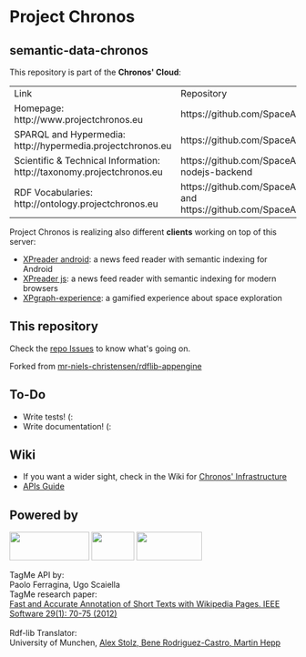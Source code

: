 # Project Chronos
## semantic-data-chronos

This repository is part of the __Chronos' Cloud__:
<table>
<tr>
<td>Link</td><td>Repository</td>  
</tr>
<tr>
<td>Homepage: http://www.projectchronos.eu</td><td>https://github.com/SpaceAppsXploration/clouService</td>
</tr>
<tr>
<td>SPARQL and Hypermedia: http://hypermedia.projectchronos.eu</td><td>https://github.com/SpaceAppsXploration/rdfendpoints</td>
</tr>
<tr>
<td>Scientific & Technical Information: http://taxonomy.projectchronos.eu</td><td>https://github.com/SpaceAppsXploration/pramantha-nodejs-backend</td>
</tr>
<tr>
<td>RDF Vocabularies: http://ontology.projectchronos.eu</td><td>https://github.com/SpaceAppsXploration/ontologies and https://github.com/SpaceAppsXploration/RDFvocab</td>  
</tr>
</table>

Project Chronos is realizing also different __clients__ working on top of this server:
* [XPreader android](https://github.com/SpaceAppsXploration/android-xpreader): a news feed reader with semantic indexing for Android
* [XPreader js](https://github.com/SpaceAppsXploration/xpreader-client): a news feed reader with semantic indexing for modern browsers
* [XPgraph-experience](https://github.com/SpaceAppsXploration/xpgraph-experience): a gamified experience about space exploration

## This repository
Check the [repo Issues](https://github.com/SpaceAppsXploration/rdfendpoints/issues) to know what's going on.

Forked from [mr-niels-christensen/rdflib-appengine](https://github.com/mr-niels-christensen/rdflib-appengine)

## To-Do
* Write tests! (:
* Write documentation! (:

## Wiki
* If you want a wider sight, check in the Wiki for [Chronos' Infrastructure](https://github.com/SpaceAppsXploration/rdfendpoints/wiki/Architecture)
* [APIs Guide](https://github.com/SpaceAppsXploration/rdfendpoints/wiki/API-Guide:-REST-and-SPARQL)


## Powered by 
<img src="https://www.jetbrains.com/pycharm/docs/logo_pycharm.png" height="50" width="140" >
<img src="http://www.faviki.com/img/dbpedia_powered.gif" height="50" width="75" >
<img src="http://acube.di.unipi.it/wp-content/uploads/2011/07/powered_by_tagme.png" height="50" width="115" >

TagMe API by:<br/>
Paolo Ferragina, Ugo Scaiella<br/>
TagMe research paper:<br/>
[Fast and Accurate Annotation of Short Texts with Wikipedia Pages. IEEE Software 29(1): 70-75 (2012)](http://arxiv.org/abs/1006.3498)
<br/><br/>
Rdf-lib Translator:<br/>
University of Munchen, [Alex Stolz, Bene Rodriguez-Castro, Martin Hepp](http://arxiv.org/abs/1312.4704)
<br/><br/>
